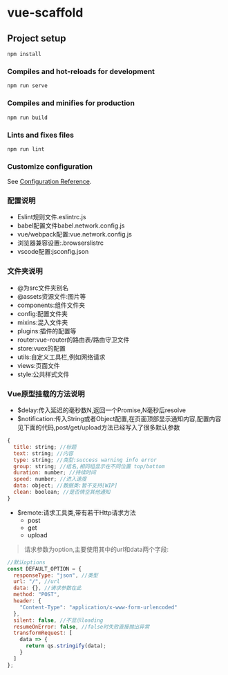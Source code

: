 # vue-scaffold

## Project setup

```
npm install
```

### Compiles and hot-reloads for development

```
npm run serve
```

### Compiles and minifies for production

```
npm run build
```

### Lints and fixes files

```
npm run lint
```

### Customize configuration

See [Configuration Reference](https://cli.vuejs.org/config/).

### 配置说明

* Eslint规则文件.eslintrc.js
* babel配置文件babel.network.config.js
* vue/webpack配置:vue.network.config.js
* 浏览器兼容设置:.browserslistrc
* vscode配置:jsconfig.json

### 文件夹说明

* @为src文件夹别名
* @assets资源文件:图片等
* components:组件文件夹
* config:配置文件夹
* mixins:混入文件夹
* plugins:插件的配置等
* router:vue-router的路由表/路由守卫文件
* store:vuex的配置
* utils:自定义工具栏,例如网络请求
* views:页面文件
* style:公共样式文件

### Vue原型挂载的方法说明

* $delay:传入延迟的毫秒数N,返回一个Promise,N毫秒后resolve
* $notification:传入String或者Object配置,在页面顶部显示通知内容,配置内容见下面的代码,post/get/upload方法已经写入了很多默认参数

```javascript
{
  title: string; //标题
  text: string; //内容
  type: string; //类型:success warning info error
  group: string; //组名,相同组显示在不同位置 top/bottom
  duration: number; //持续时间
  speed: number; //进入速度
  data: object; //数据类:暂不支持[WIP]
  clean: boolean; //是否情空其他通知
}
```

* $remote:请求工具类,带有若干Http请求方法
    * post
    * get
    * upload

> 请求参数为option,主要使用其中的url和data两个字段:

```javascript
//默认options
const DEFAULT_OPTION = {
  responseType: "json", //类型
  url: "/", //url
  data: {}, //请求参数在此
  method: "POST",
  header: {
    "Content-Type": "application/x-www-form-urlencoded"
  },
  silent: false, //不显示loading
  resumeOnError: false, //false时失败直接抛出异常
  transformRequest: [
    data => {
      return qs.stringify(data);
    }
  ]
};
```


